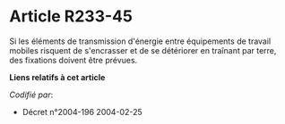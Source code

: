 # Article R233-45

Si les éléments de transmission d'énergie entre équipements de travail mobiles risquent de s'encrasser et de se détériorer en
traînant par terre, des fixations doivent être prévues.

**Liens relatifs à cet article**

_Codifié par_:

  - Décret n°2004-196 2004-02-25
